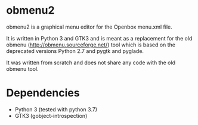 # obmenu2
obmenu2 is a graphical menu editor for the Openbox menu.xml file.

It is written in Python 3 and GTK3 and is meant as a replacement for the old obmenu (http://obmenu.sourceforge.net/) tool which is based on the deprecated versions Python 2.7 and pygtk and pyglade.

It was written from scratch and does not share any code with the old obmenu tool.

# Dependencies
* Python 3 (tested with python 3.7)
* GTK3 (gobject-introspection)

